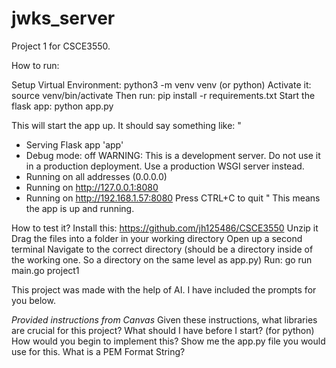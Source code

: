 # jwks_server
Project 1 for CSCE3550. 

How to run:

Setup Virtual Environment:
python3 -m venv venv (or python)
Activate it:
source venv/bin/activate
Then run:
pip install -r requirements.txt
Start the flask app:
python app.py

This will start the app up. 
It should say something like: 
"
 * Serving Flask app 'app'
 * Debug mode: off
WARNING: This is a development server. Do not use it in a production deployment. Use a production WSGI server instead.
 * Running on all addresses (0.0.0.0)
 * Running on http://127.0.0.1:8080
 * Running on http://192.168.1.57:8080
Press CTRL+C to quit
"
This means the app is up and running.

How to test it?
Install this: https://github.com/jh125486/CSCE3550
Unzip it
Drag the files into a folder in your working directory
Open up a second terminal
Navigate to the correct directory (should be a directory inside of the working one. So a directory on the same level as app.py)
Run: go run main.go project1



This project was made with the help of AI. I have included the prompts for you below.

*Provided instructions from Canvas*
Given these instructions, what libraries are crucial for this project? What should I have before I start? (for python)
How would you begin to implement this? Show me the app.py file you would use for this.
What is a PEM Format String?